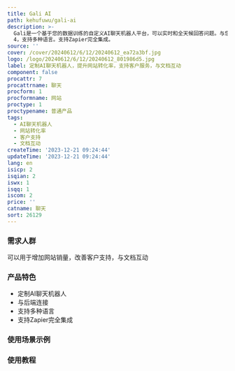 ```yaml
---
title: Gali AI
path: kehufuwu/gali-ai
description: >-
  Gali是一个基于您的数据训练的自定义AI聊天机器人平台，可以实时和全天候回答问题。与您的后端连接，能够与用户互动并提供定制的功能。基于OpenAI的GPT
  4，支持多种语言。支持Zapier完全集成。
source: ''
cover: /cover/20240612/6/12/20240612_ea72a3bf.jpg
logo: /logo/20240612/6/12/20240612_801986d5.jpg
label: 定制AI聊天机器人，提升网站转化率，支持客户服务，与文档互动
component: false
procattr: 7
procattrname: 聊天
procform: 1
procformname: 网站
proctype: 1
proctypename: 普通产品
tags:
  - AI聊天机器人
  - 网站转化率
  - 客户支持
  - 文档互动
createTime: '2023-12-21 09:24:44'
updateTime: '2023-12-21 09:24:44'
lang: en
isicp: 2
isqian: 2
iswx: 1
isqq: 1
iscom: 2
price: ''
catname: 聊天
sort: 26129
---
```




### 需求人群
可以用于增加网站销量，改善客户支持，与文档互动

### 产品特色
- 定制AI聊天机器人
- 与后端连接
- 支持多种语言
- 支持Zapier完全集成

### 使用场景示例


### 使用教程


  

